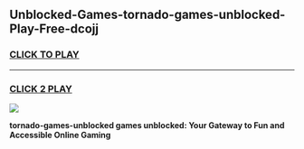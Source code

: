 
## Unblocked-Games-tornado-games-unblocked-Play-Free-dcojj
<h3>
<a href="https://premium76.site?title=tornado-games-unblocked&ref=20A">CLICK TO PLAY</a></h3>
<hr>

<h3>
<a href="https://premium76.site?title=tornado-games-unblocked&ref=20A">CLICK 2 PLAY</a>
  
</h3>

<a href="https://premium76.site?title=tornado-games-unblocked&ref=20A"><img src="https://clearcache.store/games.png"></a>


**tornado-games-unblocked games unblocked: Your Gateway to Fun and Accessible Online Gaming**
